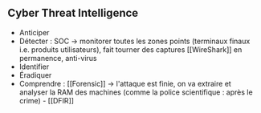 ## Cyber Threat Intelligence 

- Anticiper
- Détecter : SOC -> monitorer toutes les zones points (terminaux finaux i.e. produits utilisateurs), fait tourner des captures [[WireShark]] en permanence, anti-virus
- Identifier
- Éradiquer
- Comprendre : [[Forensic]] -> l'attaque est finie, on va extraire et analyser la RAM des machines (comme la police scientifique : après le crime) - [[DFIR]] 